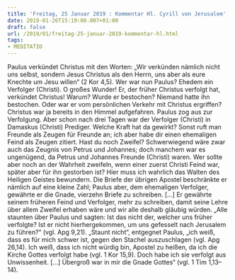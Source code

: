 ```yaml
---
title: 'Freitag, 25 Januar 2019 : Kommentar Hl. Cyrill von Jerusalem'
date: 2019-01-26T15:19:00.007+01:00
draft: false
url: /2019/01/freitag-25-januar-2019-kommentar-hl.html
tags: 
- MEDITATIO
---
```


Paulus verkündet Christus mit den Worten: „Wir verkünden nämlich nicht uns selbst, sondern Jesus Christus als den Herrn, uns aber als eure Knechte um Jesu willen“ (2 Kor 4,5). Wer war nun Paulus? Ehedem ein Verfolger (Christi). O großes Wunder! Er, der früher Christus verfolgt hat, verkündet Christus! Warum? Wurde er bestochen? Niemand hatte ihn bestochen. Oder war er vom persönlichen Verkehr mit Christus ergriffen? Christus war ja bereits in den Himmel aufgefahren. Paulus zog aus zur Verfolgung. Aber schon nach drei Tagen war der Verfolger (Christi) in Damaskus (Christi) Prediger. Welche Kraft hat da gewirkt? Sonst ruft man Freunde als Zeugen für Freunde an; ich aber habe dir einen ehemaligen Feind als Zeugen zitiert. Hast du noch Zweifel? Schwerwiegend wäre zwar auch das Zeugnis von Petrus und Johannes; doch manchem war es ungenügend, da Petrus und Johannes Freunde (Christi) waren. Wer sollte aber noch an der Wahrheit zweifeln, wenn einer zuerst Christi Feind war, später aber für ihn gestorben ist? Hier muss ich wahrlich das Walten des Heiligen Geistes bewundern. Die Briefe der übrigen Apostel beschränkte er nämlich auf eine kleine Zahl; Paulus aber, dem ehemaligen Verfolger, gewährte er die Gnade, vierzehn Briefe zu schreiben. \[...\] Er gewährte seinem früheren Feind und Verfolger, mehr zu schreiben, damit seine Lehre über allem Zweifel erhaben wäre und wir alle deshalb gläubig würden. „Alle staunten über Paulus und sagten: Ist das nicht der, welcher uns früher verfolgte? Ist er nicht hierhergekommen, um uns gefesselt nach Jerusalem zu führen?“ (vgl. Apg 9,21). „Staunt nicht“, entgegnet Paulus, „ich weiß, dass es für mich schwer ist, gegen den Stachel auszuschlagen (vgl. Apg 26,14). Ich weiß, dass ich nicht würdig bin, Apostel zu heißen, da ich die Kirche Gottes verfolgt habe (vgl. 1 Kor 15,9). Doch habe ich sie verfolgt aus Unwissenheit. \[...\] Übergroß war in mir die Gnade Gottes“ (vgl. 1 Tim 1,13–14).
